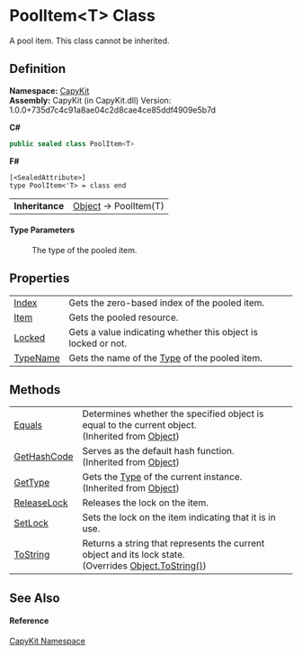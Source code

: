 # PoolItem&lt;T&gt; Class


A pool item. This class cannot be inherited.



## Definition
**Namespace:** <a href="N_CapyKit">CapyKit</a>  
**Assembly:** CapyKit (in CapyKit.dll) Version: 1.0.0+735d7c4c91a8ae04c2d8cae4ce85ddf4909e5b7d

**C#**
``` C#
public sealed class PoolItem<T>

```
**F#**
``` F#
[<SealedAttribute>]
type PoolItem<'T> = class end
```

<table><tr><td><strong>Inheritance</strong></td><td><a href="https://learn.microsoft.com/dotnet/api/system.object" target="_blank" rel="noopener noreferrer">Object</a>  →  PoolItem(T)</td></tr>
</table>



#### Type Parameters
<dl><dt /><dd>The type of the pooled item.</dd></dl>

## Properties
<table>
<tr>
<td><a href="P_CapyKit_PoolItem_1_Index">Index</a></td>
<td>Gets the zero-based index of the pooled item.</td></tr>
<tr>
<td><a href="P_CapyKit_PoolItem_1_Item">Item</a></td>
<td>Gets the pooled resource.</td></tr>
<tr>
<td><a href="P_CapyKit_PoolItem_1_Locked">Locked</a></td>
<td>Gets a value indicating whether this object is locked or not.</td></tr>
<tr>
<td><a href="P_CapyKit_PoolItem_1_TypeName">TypeName</a></td>
<td>Gets the name of the <a href="https://learn.microsoft.com/dotnet/api/system.type" target="_blank" rel="noopener noreferrer">Type</a> of the pooled item.</td></tr>
</table>

## Methods
<table>
<tr>
<td><a href="https://learn.microsoft.com/dotnet/api/system.object.equals#system-object-equals(system-object)" target="_blank" rel="noopener noreferrer">Equals</a></td>
<td>Determines whether the specified object is equal to the current object.<br />(Inherited from <a href="https://learn.microsoft.com/dotnet/api/system.object" target="_blank" rel="noopener noreferrer">Object</a>)</td></tr>
<tr>
<td><a href="https://learn.microsoft.com/dotnet/api/system.object.gethashcode" target="_blank" rel="noopener noreferrer">GetHashCode</a></td>
<td>Serves as the default hash function.<br />(Inherited from <a href="https://learn.microsoft.com/dotnet/api/system.object" target="_blank" rel="noopener noreferrer">Object</a>)</td></tr>
<tr>
<td><a href="https://learn.microsoft.com/dotnet/api/system.object.gettype" target="_blank" rel="noopener noreferrer">GetType</a></td>
<td>Gets the <a href="https://learn.microsoft.com/dotnet/api/system.type" target="_blank" rel="noopener noreferrer">Type</a> of the current instance.<br />(Inherited from <a href="https://learn.microsoft.com/dotnet/api/system.object" target="_blank" rel="noopener noreferrer">Object</a>)</td></tr>
<tr>
<td><a href="M_CapyKit_PoolItem_1_ReleaseLock">ReleaseLock</a></td>
<td>Releases the lock on the item.</td></tr>
<tr>
<td><a href="M_CapyKit_PoolItem_1_SetLock">SetLock</a></td>
<td>Sets the lock on the item indicating that it is in use.</td></tr>
<tr>
<td><a href="M_CapyKit_PoolItem_1_ToString">ToString</a></td>
<td>Returns a string that represents the current object and its lock state.<br />(Overrides <a href="https://learn.microsoft.com/dotnet/api/system.object.tostring" target="_blank" rel="noopener noreferrer">Object.ToString()</a>)</td></tr>
</table>

## See Also


#### Reference
<a href="N_CapyKit">CapyKit Namespace</a>  
